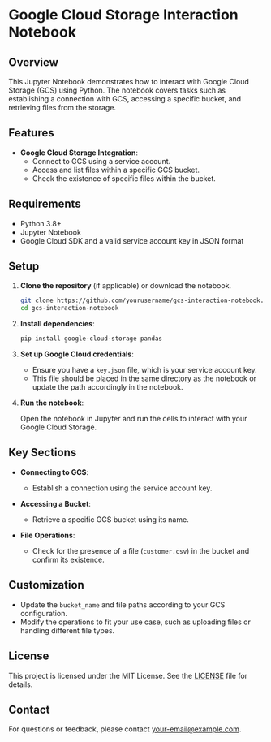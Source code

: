 # Google Cloud Storage Interaction Notebook

## Overview

This Jupyter Notebook demonstrates how to interact with Google Cloud Storage (GCS) using Python. The notebook covers tasks such as establishing a connection with GCS, accessing a specific bucket, and retrieving files from the storage.

## Features

- **Google Cloud Storage Integration**: 
  - Connect to GCS using a service account.
  - Access and list files within a specific GCS bucket.
  - Check the existence of specific files within the bucket.

## Requirements

- Python 3.8+
- Jupyter Notebook
- Google Cloud SDK and a valid service account key in JSON format

## Setup

1. **Clone the repository** (if applicable) or download the notebook.

    ```bash
    git clone https://github.com/yourusername/gcs-interaction-notebook.git
    cd gcs-interaction-notebook
    ```

2. **Install dependencies**:

    ```bash
    pip install google-cloud-storage pandas
    ```

3. **Set up Google Cloud credentials**:

    - Ensure you have a `key.json` file, which is your service account key.
    - This file should be placed in the same directory as the notebook or update the path accordingly in the notebook.

4. **Run the notebook**:

    Open the notebook in Jupyter and run the cells to interact with your Google Cloud Storage.

## Key Sections

- **Connecting to GCS**:
  - Establish a connection using the service account key.
  
- **Accessing a Bucket**:
  - Retrieve a specific GCS bucket using its name.

- **File Operations**:
  - Check for the presence of a file (`customer.csv`) in the bucket and confirm its existence.

## Customization

- Update the `bucket_name` and file paths according to your GCS configuration.
- Modify the operations to fit your use case, such as uploading files or handling different file types.

## License

This project is licensed under the MIT License. See the [LICENSE](LICENSE) file for details.

## Contact

For questions or feedback, please contact [your-email@example.com](mailto:your-email@example.com).
